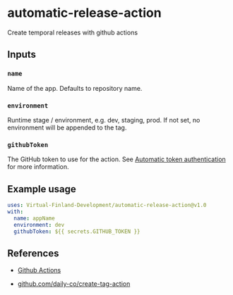 # automatic-release-action

Create temporal releases with github actions

## Inputs

### `name`

Name of the app. Defaults to repository name.

### `environment`

Runtime stage / environment, e.g. dev, staging, prod. If not set, no environment will be appended to the tag.

### `githubToken`

The GitHub token to use for the action. See [Automatic token authentication](https://docs.github.com/en/actions/security-guides/automatic-token-authentication) for more information.

## Example usage

```yaml
uses: Virtual-Finland-Development/automatic-release-action@v1.0
with:
  name: appName
  environment: dev
  githubToken: ${{ secrets.GITHUB_TOKEN }}
```

## References

- [Github Actions](https://docs.github.com/en/actions/creating-actions)

- [github.com/daily-co/create-tag-action](https://github.com/daily-co/create-tag-action)
